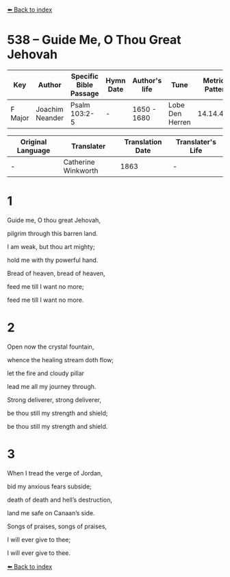 [⬅️ Back to index](../README.md)

# 538 – Guide Me, O Thou Great Jehovah

Key | Author   | Specific Bible Passage     |Hymn Date |Author's life |Tune |Metrical Pattern   |Composer/Source                                                                                        
-- | --------- | ---------------------------|----------|--------------|-----|-------------------|-------------   
F Major  | Joachim Neander      | Psalm 103:2-5 | -  | 1650 - 1680 | Lobe Den Herren | 14.14.4.7.8 | Chorale Book for England, 1863 

Original Language | Translater | Translation Date   | Translater's Life     
----------------- | --------- | --------------------|-------------   
\-  | Catherine Winkworth      | 1863 | -  | 1827 - 1878 



# 1

Guide me, O thou great Jehovah,

pilgrim through this barren land.

I am weak, but thou art mighty;

hold me with thy powerful hand.

Bread of heaven, bread of heaven,

feed me till I want no more;

feed me till I want no more.



# 2

Open now the crystal fountain,

whence the healing stream doth flow;

let the fire and cloudy pillar

lead me all my journey through.

Strong deliverer, strong deliverer,

be thou still my strength and shield;

be thou still my strength and shield.



# 3

When I tread the verge of Jordan,

bid my anxious fears subside;

death of death and hell’s destruction,

land me safe on Canaan’s side.

Songs of praises, songs of praises,

I will ever give to thee;

I will ever give to thee.

[⬅️ Back to index](../README.md)
